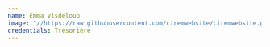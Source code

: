 ```yaml
---
name: Emma Visdeloup
image: "//https://raw.githubusercontent.com/ciremwebsite/ciremwebsite.github.io/main/_staff_members/emma.png"
credentials: Trésorière
---
```

